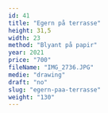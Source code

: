 ```yaml
---
id: 41
title: "Egern på terrasse"
height: 31,5
width: 23
method: "Blyant på papir"
year: 2021
price: "700"
fileName: "IMG_2736.JPG"
medie: "drawing"
draft: "no"
slug: "egern-paa-terrasse"
weight: "130"
---
```

